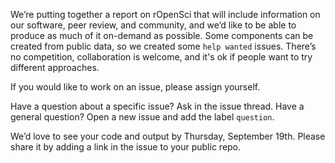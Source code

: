 We’re putting together a report on rOpenSci that will include information on our software, peer review, and community, and we’d like to be able to produce as much of it on-demand as possible. Some components can be created from public data, so we created some `help wanted` issues. There’s no competition, collaboration is welcome, and it's ok if people want to try different approaches.

If you would like to work on an issue, please assign yourself. 

Have a question about a specific issue? Ask in the issue thread.
Have a general question? Open a new issue and add the label `question`.

We’d love to see your code and output by Thursday, September 19th. Please share it by adding a link in the issue to your public repo. 
